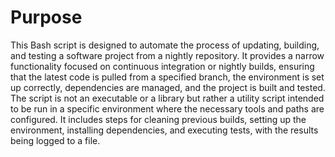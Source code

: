 # Purpose
This Bash script is designed to automate the process of updating, building, and testing a software project from a nightly repository. It provides a narrow functionality focused on continuous integration or nightly builds, ensuring that the latest code is pulled from a specified branch, the environment is set up correctly, dependencies are managed, and the project is built and tested. The script is not an executable or a library but rather a utility script intended to be run in a specific environment where the necessary tools and paths are configured. It includes steps for cleaning previous builds, setting up the environment, installing dependencies, and executing tests, with the results being logged to a file.
